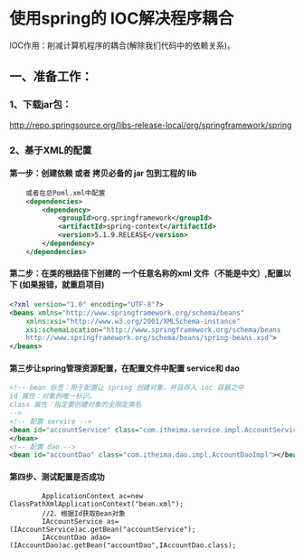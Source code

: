 # 使用spring的 IOC解决程序耦合
IOC作用：削减计算机程序的耦合(解除我们代码中的依赖关系)。
## 一、准备工作：
### 1、下载jar包：
http://repo.springsource.org/libs-release-local/org/springframework/spring
### 2、基于XML的配置
#### 第一步：创建依赖    或者   拷贝必备的 jar  包到工程的 lib                
```xml
    或者在总Poml.xml中配置
    <dependencies>
        <dependency>
            <groupId>org.springframework</groupId>
            <artifactId>spring-context</artifactId>
            <version>5.1.9.RELEASE</version>
        </dependency>
    </dependencies>
```

#### 第二步：在类的根路径下创建的 一个任意名称的xml  文件（不能是中文）,配置以下  (如果报错，就重启项目)
```xml
<?xml version="1.0" encoding="UTF-8"?>
<beans xmlns="http://www.springframework.org/schema/beans"
    xmlns:xsi="http://www.w3.org/2001/XMLSchema-instance"
    xsi:schemaLocation="http://www.springframework.org/schema/beans
    http://www.springframework.org/schema/beans/spring-beans.xsd">
</beans>
```
#### 第三步让spring管理资源配置，在配置文件中配置 service和 dao
```xml
<!-- bean 标签：用于配置让 spring 创建对象，并且存入 ioc 容器之中
id 属性：对象的唯一标识。
class 属性：指定要创建对象的全限定类名
-->
<!-- 配置 service -->
<bean id="accountService" class="com.itheima.service.impl.AccountServiceImpl">
</bean>
<!-- 配置 dao -->
<bean id="accountDao" class="com.itheima.dao.impl.AccountDaoImpl"></bean>
```
#### 第四步、测试配置是否成功
```      //1、获取核心容器对象
        ApplicationContext ac=new ClassPathXmlApplicationContext("bean.xml");
        //2、根据Id获取Bean对象
        IAccountService as=(IAccountService)ac.getBean("accountService");
        IAccountDao adao=(IAccountDao)ac.getBean("accountDao",IAccountDao.class);
```

